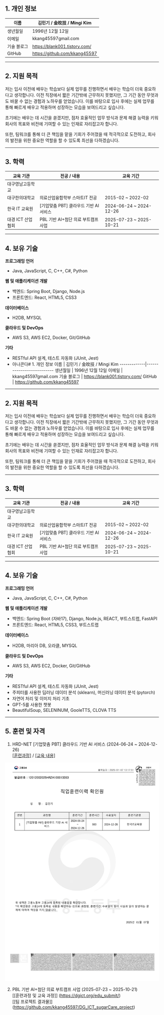 ## 1. 개인 정보
이름 | 김민기 / 金旼技 / Mingi Kim
-------------|---------------------------
생년월일 | 1996년 12월 12일
이메일 | kkang45597gmail.com
기술 블로그 | https://blank001.tistory.com/
GitHub | https://github.com/kkang45597
* * *

## 2. 지원 목적
저는 입사 이전에 배우는 학습보다 실제 업무를 진행하면서 배우는 학습이 더욱 중요하다고 생각합니다. 이전 직장에서 짧은 기간밖에 근무하지 못했지만, 그 기간 동안 무엇과도 바꿀 수 없는 경험과 노하우를 얻었습니다. 이를 바탕으로 입사 후에는 실제 업무를 통해 빠르게 배우고 적용하며 성장하는 모습을 보여드리고 싶습니다.

초기에는 배우는 데 시간을 쏟겠지만, 점차 효율적인 업무 방식과 문제 해결 능력을 키워 회사의 목표와 비전에 기여할 수 있는 인재로 자리잡고자 합니다.

또한, 팀워크를 통해 더 큰 책임을 맡을 기회가 주어졌을 때 적극적으로 도전하고, 회사의 발전을 위한 중요한 역할을 할 수 있도록 최선을 다하겠습니다.
* * *

## 3. 학력
교육 기관 | 전공 / 내용 | 교육 기간
-------------|---------------------------|------------------
대구영남고등학교 |
대구한의대학교 | 의료산업융합학부 스마트IT 전공 | 2015-02 ~ 2022-02
한국 IT 교육원 | [기업맞춤 PBT] 클라우드 기반 AI 서비스 | 2024-06-24 ~ 2024-12-26
대경 ICT 산업협회 | PBL 기반 AI+첨단 의료 부트캠프 사업 | 2025-07-23 ~ 2025-10-21
* * *

## 4. 보유 기술
<b>프로그래밍 언어</b><br>
- Java, JavaScript, C, C++, C#, Python

<b>웹 및 애플리케이션 개발</b><br>
- 백엔드: Spring Boot, Django, Node.js
- 프론트엔드: React, HTML5, CSS3

<b>데이터베이스</b><br>
- H2DB, MYSQL
  
<b>클라우드 및 DevOps</b><br>
- AWS S3, AWS EC2, Docker, Git/GitHub

<b>기타</b><br>
- RESTful API 설계, 테스트 자동화 (JUnit, Jest)
- 아나콘다# 1. 개인 정보
이름 | 김민기 / 金旼技 / Mingi Kim
-------------|---------------------------
생년월일 | 1996년 12월 12일
이메일 | kkang45597gmail.com
기술 블로그 | https://blank001.tistory.com/
GitHub | https://github.com/kkang45597
* * *

## 2. 지원 목적
저는 입사 이전에 배우는 학습보다 실제 업무를 진행하면서 배우는 학습이 더욱 중요하다고 생각합니다. 이전 직장에서 짧은 기간밖에 근무하지 못했지만, 그 기간 동안 무엇과도 바꿀 수 없는 경험과 노하우를 얻었습니다. 이를 바탕으로 입사 후에는 실제 업무를 통해 빠르게 배우고 적용하며 성장하는 모습을 보여드리고 싶습니다.

초기에는 배우는 데 시간을 쏟겠지만, 점차 효율적인 업무 방식과 문제 해결 능력을 키워 회사의 목표와 비전에 기여할 수 있는 인재로 자리잡고자 합니다.

또한, 팀워크를 통해 더 큰 책임을 맡을 기회가 주어졌을 때 적극적으로 도전하고, 회사의 발전을 위한 중요한 역할을 할 수 있도록 최선을 다하겠습니다.
* * *

## 3. 학력
교육 기관 | 전공 / 내용 | 교육 기간
-------------|---------------------------|------------------
대구영남고등학교 |
대구한의대학교 | 의료산업융합학부 스마트IT 전공 | 2015-02 ~ 2022-02
한국 IT 교육원 | [기업맞춤 PBT] 클라우드 기반 AI 서비스 | 2024-06-24 ~ 2024-12-26
대경 ICT 산업협회 | PBL 기반 AI+첨단 의료 부트캠프 사업 | 2025-07-23 ~ 2025-10-21
* * *

## 4. 보유 기술
<b>프로그래밍 언어</b><br>
- Java, JavaScript, C, C++, C#, Python

<b>웹 및 애플리케이션 개발</b><br>
- 백엔드: Spring Boot (자바17), Django, Node.js, REACT, 부트스트랩, FastAPI
- 프론트엔드: React, HTML5, CSS3, 부트스트랩

<b>데이터베이스</b><br>
- H2DB, 마리아 DB, 오라클, MYSQL
  
<b>클라우드 및 DevOps</b><br>
- AWS S3, AWS EC2, Docker, Git/GitHub

<b>기타</b><br>
- RESTful API 설계, 테스트 자동화 (JUnit, Jest)
- 주피터를 사용한 딥러닝 데이터 분석 (sklearn), 머신러닝 데이터 분석 (pytorch)
- 자연어 처리 및 이미지 처리 기초
- GPT-5를 사용한 챗봇
- BeautifulSoup, SELENINUM, GooleTTS, CLOVA TTS

* * *

## 5. 훈련 및 자격
1. HRD-NET [기업맞춤 PBT] 클라우드 기반 AI 서비스 (2024-06-24 ~ 2024-12-26) <br>
[[훈련과정]](https://hrd.work24.go.kr/hrdp/co/pcobo/PCOBO0100P.do?tracseId=AIG20230000412830&tracseTme=5&crseTracseSe=C0061&trainstCstmrId=500020048147) /
[[교육 내용]](https://github.com/kkang45597/PBT_Cloud_AI_Service)
<img src="./HRD_NET_END.png" width=600px />

2. PBL 기반 AI+첨단 의료 부트캠프 사업 (2025-07-23 ~ 2025-10-21) <br>
[[훈련과정 및 교육 과정]] (https://dgict.org/edu_submit/) <br>
[[팀 프로젝트 결과물]] (https://github.com/kkang45597/DG_ICT_sugarCare_project)



